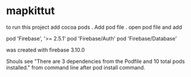  
# mapkittut

to run this project add cocoa pods . Add pod file . open pod file and add 

pod 'Firebase', '>= 2.5.1'
	pod 'Firebase/Auth'
	pod 'Firebase/Database'

was created with firebase 3.10.0

Shouls see "There are 3 dependencies from the Podfile and 10
total pods installed." from command line after pod install command. 

